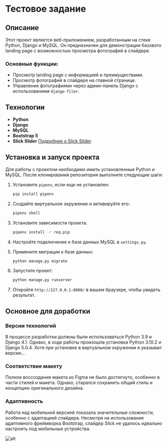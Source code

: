 # Тестовое задание

## Описание
Этот проект является веб-приложением, разработанным на стеке Python, Django и MySQL. Он предназначен для демонстрации базового landing page с возможностью просмотра фотографий в слайдере.

### Основные функции:
- Просмотр landing page с информацией и преимуществами.
- Просмотр фотографий в слайдере на главной странице.
- Управление фотографиями через админ-панель Django с использованием `django-filer`.

## Технологии
- **Python**
- **Django**
- **MySQL**
- **Bootstrap 5**
- **Slick Slider** [Подробнее о Slick Slider](https://github.com/kenwheeler/slick/).

## Установка и запуск проекта
Для работы с проектом необходимо иметь установленные Python и MySQL. После клонирования репозитория выполните следующие шаги:

1. Установите `pipenv`, если еще не установлен:
    ```bash
    pip install pipenv
    ```

2. Создайте виртуальное окружение и активируйте его:
    ```bash
    pipenv shell
    ```

3. Установите зависимости проекта:
    ```bash
    pipenv install -r req.pip
    ```

4. Настройте подключение к базе данных MySQL в `settings.py`.

5. Примените миграции к базе данных:
    ```bash
    python manage.py migrate
    ```

6. Запустите проект:
    ```bash
    python manage.py runserver
    ```

7. Откройте `http://127.0.0.1:8000/` в вашем браузере, чтобы увидеть результат.


## Основное для доработки

### Версии технологий
В процессе разработки должны были использоваться Python 3.9 и Django 4.1. Однако, в ходе работы произошла установка Python 3.10.2 и Django 5.0.4. Хотя при установке в виртуальном окружении я указывал версии...

### Соответствие макету
Полное воссоздание макета из Figma не было достигнуто, особенно в части стилей и макета. Однако, старался сохранить общий стиль и концепцию оригинального дизайна.

### Адаптивность
Работа над мобильной версией показала значительные сложности, особенно с адаптацией слайдера. Несмотря на использование адаптивного фреймворка Bootstrap, слайдер Slick не удалось идеально настроить под мобильные устройства.

![alt](https://i.imgur.com/UJOAbgh.png)
